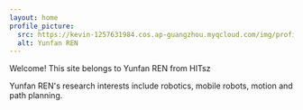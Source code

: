 ```yaml
---
layout: home
profile_picture:
  src: https://kevin-1257631984.cos.ap-guangzhou.myqcloud.com/img/profile.jpg
  alt: Yunfan REN
---
```


<p>
  Welcome! This site belongs to Yunfan REN from HITsz
</p>
<p>
Yunfan REN's research interests include robotics, mobile robots, motion and path planning.
</p>
